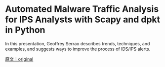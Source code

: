 
# Automated Malware Traffic Analysis for IPS Analysts with Scapy and dpkt in Python

In this presentation, Geoffrey Serrao describes trends, techniques, and examples, and suggests ways to improve the process of IDS/IPS alerts.

[原文｜original](https://insights.sei.cmu.edu/library/automated-malware-traffic-analysis-for-ips-analysts-with-scapy-and-dpkt-in-python/)
        